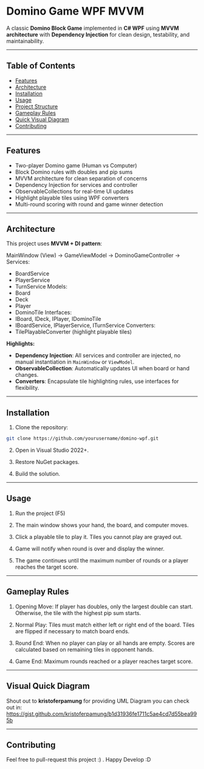 # Domino Game WPF MVVM

A classic **Domino Block Game** implemented in **C# WPF** using **MVVM architecture** with **Dependency Injection** for clean design, testability, and maintainability.

---

## Table of Contents

- [Features](#features)  
- [Architecture](#architecture)  
- [Installation](#installation)  
- [Usage](#usage)  
- [Project Structure](#project-structure)  
- [Gameplay Rules](#gameplay-rules)  
- [Quick Visual Diagram](#quick-visual-diagram)  
- [Contributing](#contributing)  
---

## Features

- Two-player Domino game (Human vs Computer)  
- Block Domino rules with doubles and pip sums  
- MVVM architecture for clean separation of concerns  
- Dependency Injection for services and controller  
- ObservableCollections for real-time UI updates  
- Highlight playable tiles using WPF converters  
- Multi-round scoring with round and game winner detection  

---

## Architecture

This project uses **MVVM + DI pattern**:

MainWindow (View)
->
GameViewModel
->
DominoGameController
->
Services:
- BoardService
- PlayerService
- TurnService
Models:
- Board
- Deck
- Player
- DominoTile
Interfaces:
- IBoard, IDeck, IPlayer, IDominoTile
- IBoardService, IPlayerService, ITurnService
Converters:
- TilePlayableConverter (highlight playable tiles)


**Highlights:**

- **Dependency Injection**: All services and controller are injected, no manual instantiation in `MainWindow` or `ViewModel`.
- **ObservableCollection**: Automatically updates UI when board or hand changes.
- **Converters**: Encapsulate tile highlighting rules, use interfaces for flexibility.

---

## Installation

1. Clone the repository:

```bash
git clone https://github.com/yourusername/domino-wpf.git
```
2. Open in Visual Studio 2022+.

3. Restore NuGet packages.

4. Build the solution.

---

## Usage

1. Run the project (F5)

2. The main window shows your hand, the board, and computer moves.

3. Click a playable tile to play it. Tiles you cannot play are grayed out.

4. Game will notify when round is over and display the winner.

5. The game continues until the maximum number of rounds or a player reaches the target score.

---
## Gameplay Rules

1. Opening Move: If player has doubles, only the largest double can start. Otherwise, the tile with the highest pip sum starts.
   
2. Normal Play: Tiles must match either left or right end of the board. Tiles are flipped if necessary to match board ends.
   
3. Round End: When no player can play or all hands are empty. Scores are calculated based on remaining tiles in opponent hands.
   
4. Game End: Maximum rounds reached or a player reaches target score.
   
---
## Visual Quick Diagram

Shout out to **kristoferpamung** for providing UML Diagram you can check out in:
https://gist.github.com/kristoferpamung/b1d31936fe1711c5ae4cd7d55bea995b

---
## Contributing
Feel free to pull-request this project :) . Happy Develop :D
